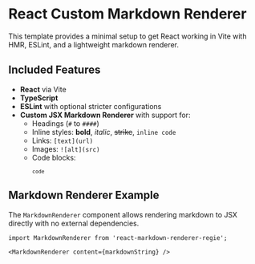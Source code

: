 # React Custom Markdown Renderer

This template provides a minimal setup to get React working in Vite with HMR, ESLint, and a lightweight markdown renderer.

## Included Features

- **React** via Vite
- **TypeScript**
- **ESLint** with optional stricter configurations
- **Custom JSX Markdown Renderer** with support for:
  - Headings (`#` to `####`)
  - Inline styles: **bold**, *italic*, ~~strike~~, `inline code`
  - Links: `[text](url)`
  - Images: `![alt](src)`
  - Code blocks: <pre><code>``` code ```</code></pre>

## Markdown Renderer Example

The `MarkdownRenderer` component allows rendering markdown to JSX directly with no external dependencies.

```tsx
import MarkdownRenderer from 'react-markdown-renderer-regie';

<MarkdownRenderer content={markdownString} />
